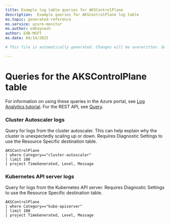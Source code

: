 ```yaml
---
title: Example log table queries for AKSControlPlane
description:  Example queries for AKSControlPlane log table
ms.topic: generated-reference
ms.service: azure-monitor
ms.author: edbaynash
author: EdB-MSFT
ms.date: 04/14/2025

# This file is automatically generated. Changes will be overwritten. Do not change this file directly. 

---
```


# Queries for the AKSControlPlane table

For information on using these queries in the Azure portal, see [Log Analytics tutorial](/azure/azure-monitor/logs/log-analytics-tutorial). For the REST API, see [Query](/rest/api/loganalytics/query).


### Cluster Autoscaler logs  


Query for logs from the cluster autoscaler. This can help explain why the cluster is unexpectedly scaling up or down. Requires Diagnostic Settings to use the Resource Specific destination table.  

```query
AKSControlPlane
| where Category=="cluster-autoscaler"
| limit 100
| project TimeGenerated, Level, Message

```



### Kubernetes API server logs  


Query for logs from the Kubernetes API server. Requires Diagnostic Settings to use the Resource Specific destination table.  

```query
AKSControlPlane
| where Category=="kube-apiserver"
| limit 100
| project TimeGenerated, Level, Message

```

